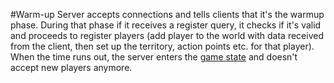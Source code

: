 #Warm-up
Server accepts connections and tells clients that it's the warmup phase. During that phase if it receives a register
query, it checks if it's valid and proceeds to register players (add player to the world with data received from the client,
then set up the territory, action points etc. for that player). When the time runs out, the server enters the [game state](game.md)
and doesn't accept new players anymore.
